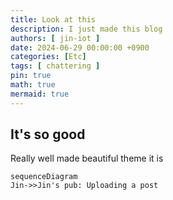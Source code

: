 ```yaml
---
title: Look at this
description: I just made this blog
authors: [ jin-iot ]
date: 2024-06-29 00:00:00 +0900
categories: [Etc]
tags: [ chattering ]
pin: true
math: true
mermaid: true
---
```


## It's so good

Really well made beautiful theme it is

```mermaid
sequenceDiagram
Jin->>Jin's pub: Uploading a post
```
